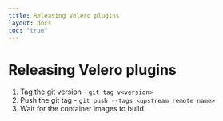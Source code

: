 ```yaml
---
title: Releasing Velero plugins
layout: docs
toc: "true"
---
```


# Releasing Velero plugins

1. Tag the git version - `git tag v<version>`
1. Push the git tag - `git push --tags <upstream remote name>`
1. Wait for the container images to build
